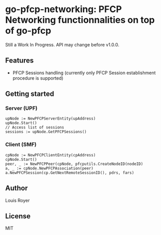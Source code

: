 # go-pfcp-networking: PFCP Networking functionnalities on top of go-pfcp 

Still a Work In Progress. API may change before v1.0.0.

## Features
- PFCP Sessions handling (currently only PFCP Session establishment procedure is supported)

## Getting started
### Server (UPF)

```golang
upNode := NewPFCPServerEntity(upAddress)
upNode.Start()
// Access list of sessions
sessions := upNode.GetPFCPSessions()
```

### Client (SMF)

```golang
cpNode := NewPFCPClientEntity(cpAddress)
cpNode.Start()
peer, _ := NewPFCPPeer(cpNode, pfcputils.CreateNodeID(nodeID)
a, _ := cpNode.NewPFCPAssociation(peer)
a.NewPFCPSession(cp.GetNextRemoteSessionID(), pdrs, fars)

```

## Author
Louis Royer

## License
MIT
